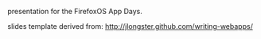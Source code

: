 presentation for the FirefoxOS App Days.

slides template derived from: http://jlongster.github.com/writing-webapps/

